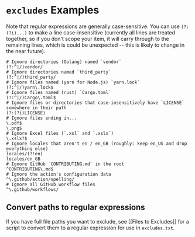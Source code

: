 # `excludes` Examples

Note that regular expressions are generally case-sensitive. You can use `(?:(?i)...)` to make a line case-insensitive (currently all lines are treated together, so if you don't scope your item, it will carry through to the remaining lines, which is could be unexpected -- this is likely to change in the near future).

```
# Ignore directories (Golang) named `vendor`
(?:^|/)vendor/
# Ignore directories named `third_party`
(?:^|/)third_party/
# Ignore files named (yarn for Node.js) `yarn.lock`
(?:^|/)yarn\.lock$
# Ignore files named (rust) `Cargo.toml`
(?:^|/)Cargo\.toml$
# Ignore files or directories that case-insensitively have `LICENSE` somewhere in their path
(?:(?i)LICENSE)
# Ignore files ending in...
\.pdf$
\.png$
# Ignore Excel files (`.xsl` and `.xslx`)
\.xslx?$
# Ignore locales that aren't en / en_GB (roughly: keep en_US and drop everything else)
locales/(?!en)
locales/en_GB
# Ignore GitHub `CONTRIBUTING.md` in the root
^CONTRIBUTING\.md$
# Ignore the action's configuration data
^\.github/action/spelling/
# Ignore all GitHub workflow files
^\.github/workflows/
```

## Convert paths to regular expressions

If you have full file paths you want to exclude, see [[Files to Excludes]] for a script to convert them to a regular expression for use in `excludes.txt`.